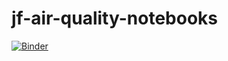 # jf-air-quality-notebooks

[![Binder](https://mybinder.org/badge_logo.svg)](https://mybinder.org/v2/gh/davidbjourno/jf-air-quality-notebooks/master)
